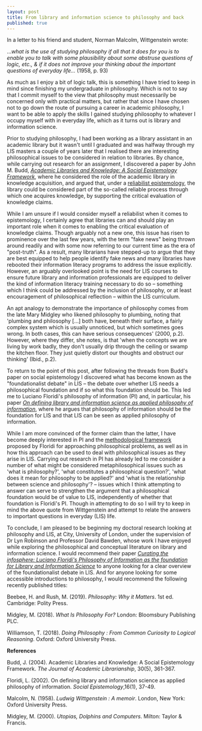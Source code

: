 ```yaml
---
layout: post
title: From library and information science to philosophy and back
published: true
---
```

In a letter to his friend and student, Norman Malcolm, Wittgenstein wrote:

…_what is the use of studying philosophy if all that it does for you is to enable you to talk with some plausibility about some abstruse questions of logic, etc., &amp; if it does not improve your thinking about the important questions of everyday life…_ (1958, p. 93)

As much as I enjoy a bit of logic talk, this is something I have tried to keep in mind since finishing my undergraduate in philosophy. Which is not to say that I commit myself to the view that philosophy must necessarily be concerned only with practical matters, but rather that since I have chosen not to go down the route of pursuing a career in academic philosophy, I want to be able to apply the skills I gained studying philosophy to whatever I occupy myself with in everyday life, which as it turns out is library and information science.

Prior to studying philosophy, I had been working as a library assistant in an academic library but it wasn&#39;t until I graduated and was halfway through my LIS masters a couple of years later that I realised there are interesting philosophical issues to be considered in relation to libraries. By chance, while carrying out research for an assignment, I discovered a paper by John M. Budd, [_Academic Libraries and Knowledge: A Social Epistemology Framework_](https://doi.org/10.1016/j.acalib.2004.06.002), where he considered the role of the academic library in knowledge acquisition, and argued that, under a [reliabilist epistemology](https://plato.stanford.edu/entries/reliabilism/), the library could be considered part of the so-called reliable process through which one acquires knowledge, by supporting the critical evaluation of knowledge claims.

While I am unsure if I would consider myself a reliabilist when it comes to epistemology, I certainly agree that libraries can and should play an important role when it comes to enabling the critical evaluation of knowledge claims. Though arguably not a new one, this issue has risen to prominence over the last few years, with the term &quot;fake news&quot; being thrown around readily and with some now referring to our current time as the era of &quot;post-truth&quot;. As a result, many librarians have stepped-up to argue that they are best equipped to help people identify fake news and many libraries have rebooted their information literacy programs to address the issue explicitly. However, an arguably overlooked point is the need for LIS courses to ensure future library and information professionals are equipped to deliver the kind of information literacy training necessary to do so – something which I think could be addressed by the inclusion of philosophy, or at least encouragement of philosophical reflection – within the LIS curriculum.

An apt analogy to demonstrate the importance of philosophy comes from the late Mary Midgley who likened philosophy to plumbing, noting that &#39;plumbing and philosophy […] both have, beneath their surface, a fairly complex system which is usually unnoticed, but which sometimes goes wrong. In both cases, this can have serious consequences&#39; (2000, p.2). However, where they differ, she notes, is that &#39;when the concepts we are living by work badly, they don&#39;t usually drip through the ceiling or swamp the kitchen floor. They just quietly distort our thoughts and obstruct our thinking&#39; (Ibid., p.2).

To return to the point of this post, after following the threads from Budd&#39;s paper on social epistemology I discovered what has become known as the &quot;foundationalist debate&quot; in LIS – the debate over whether LIS needs a philosophical foundation and if so what this foundation should be. This led me to Luciano Floridi&#39;s philosophy of information (PI) and, in particular, his paper [_On defining library and information science as applied philosophy of information_](https://pdfs.semanticscholar.org/5476/505f9d21f99e1c5618f8e685df62d665d34e.pdf), where he argues that philosophy of information should be the foundation for LIS and that LIS can be seen as applied philosophy of information.

While I am more convinced of the former claim than the latter, I have become deeply interested in PI and the [methodological framework](https://uhra.herts.ac.uk/bitstream/handle/2299/1817/901133.pdf?sequence=1) proposed by Floridi for approaching philosophical problems, as well as in how this approach can be used to deal with philosophical issues as they arise in LIS. Carrying out research in PI has already led to me consider a number of what might be considered metaphilosophical issues such as &#39;what is philosophy?&#39;, &#39;what constitutes a philosophical question?&#39;, &#39;what does it mean for philosophy to be applied?&#39; and &#39;what is the relationship between science and philosophy&#39;? – issues which I think attempting to answer can serve to strengthen the argument that a philosophical foundation would be of value to LIS, independently of whether that foundation is Floridi&#39;s PI. Though in attempting to do so I will try to keep in mind the above quote from Wittgenstein and attempt to relate the answers to important questions in everyday (LIS) life.

To conclude, I am pleased to be beginning my doctoral research looking at philosophy and LIS, at City, University of London, under the supervision of Dr Lyn Robinson and Professor David Bawden, whose work I have enjoyed while exploring the philosophical and conceptual literature on library and information science. I would recommend their paper [_Curating the infosphere: Luciano Floridi&#39;s Philosophy of Information as the foundation for Library and Information Science_](http://openaccess.city.ac.uk/17713/) to anyone looking for a clear overview of the foundationalist debate in LIS. And for anyone looking for some accessible introductions to philosophy, I would recommend the following recently published titles:

Beebee, H. and Rush, M. (2019). _Philosophy: Why it Matters_. 1st ed. Cambridge: Polity Press.

Midgley, M. (2018). _What Is Philosophy For?_ London: Bloomsbury Publishing PLC.

Williamson, T. (2018). _Doing Philosophy : From Common Curiosity to Logical Reasoning_. Oxford: Oxford University Press.

**References**

Budd, J. (2004). Academic Libraries and Knowledge: A Social Epistemology Framework. _The Journal of Academic Librarianship_, 30(5), 361-367.

Floridi, L. (2002). On defining library and information science as applied philosophy of information. _Social Epistemology_,16(1), 37-49.

Malcolm, N. (1958). _Ludwig Wittgenstein : A memoir_. London, New York: Oxford University Press.

Midgley, M. (2000). _Utopias, Dolphins and Computers_. Milton: Taylor &amp; Francis.